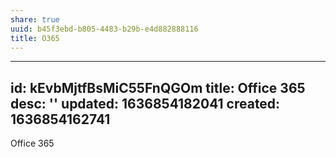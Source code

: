 ```yaml
---
share: true
uuid: b45f3ebd-b805-4483-b29b-e4d882888116
title: O365
---
```

---
id: kEvbMjtfBsMiC55FnQGOm
title: Office 365
desc: ''
updated: 1636854182041
created: 1636854162741
---

Office 365

